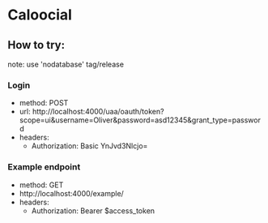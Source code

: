 # Caloocial

## How to try:

note: use 'nodatabase' tag/release 

### Login
- method: POST
- url: http://localhost:4000/uaa/oauth/token?scope=ui&username=Oliver&password=asd12345&grant_type=password
- headers: 
	- Authorization: Basic YnJvd3Nlcjo=
		
### Example endpoint
- method: GET
- http://localhost:4000/example/
- headers:
	- Authorization: Bearer $access_token